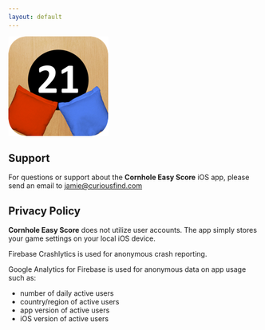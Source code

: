 ```yaml
---
layout: default
---
```


![Cornhole Easy Score Icon](/images/cornhole-easy-score-icon@2x.png)

## Support

For questions or support about the **Cornhole Easy Score** iOS app, please send an email to jamie@curiousfind.com

## Privacy Policy

**Cornhole Easy Score** does not utilize user accounts. The app simply stores your game settings on your local iOS device.

Firebase Crashlytics is used for anonymous crash reporting.

Google Analytics for Firebase is used for anonymous data on app usage such as:
* number of daily active users
* country/region of active users
* app version of active users 
* iOS version of active users

